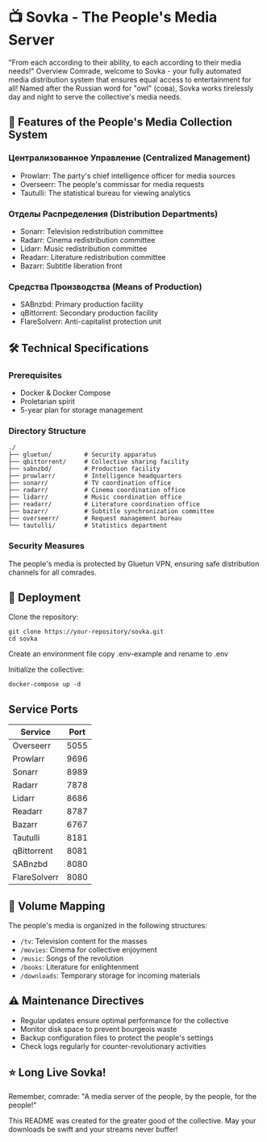 # 📺 Sovka - The People's Media Server
"From each according to their ability, to each according to their media needs!"
Overview
Comrade, welcome to Sovka - your fully automated media distribution system that ensures equal access to entertainment for all! Named after the Russian word for "owl" (сова), Sovka works tirelessly day and night to serve the collective's media needs.

## 🌟 Features of the People's Media Collection System

### Централизованное Управление (Centralized Management)

- Prowlarr: The party's chief intelligence officer for media sources
- Overseerr: The people's commissar for media requests
- Tautulli: The statistical bureau for viewing analytics


### Отделы Распределения (Distribution Departments)

- Sonarr: Television redistribution committee
- Radarr: Cinema redistribution committee
- Lidarr: Music redistribution committee
- Readarr: Literature redistribution committee
- Bazarr: Subtitle liberation front


### Средства Производства (Means of Production)

- SABnzbd: Primary production facility
- qBittorrent: Secondary production facility
- FlareSolverr: Anti-capitalist protection unit

## 🛠️ Technical Specifications
### Prerequisites

- Docker & Docker Compose
- Proletarian spirit
- 5-year plan for storage management

### Directory Structure
```
./
├── gluetun/         # Security apparatus
├── qbittorrent/     # Collective sharing facility
├── sabnzbd/         # Production facility
├── prowlarr/        # Intelligence headquarters
├── sonarr/          # TV coordination office
├── radarr/          # Cinema coordination office
├── lidarr/          # Music coordination office
├── readarr/         # Literature coordination office
├── bazarr/          # Subtitle synchronization committee
├── overseerr/       # Request management bureau
└── tautulli/        # Statistics department
```

### Security Measures
The people's media is protected by Gluetun VPN, ensuring safe distribution channels for all comrades.

## 🚀 Deployment

Clone the repository:
```
git clone https://your-repository/sovka.git
cd sovka
```

Create an environment file copy .env-example and rename to .env

Initialize the collective:
```
docker-compose up -d
```

 ## Service Ports

| Service       | Port |
| ------------- |------|
| Overseerr     | 5055 |
| Prowlarr      | 9696 |
| Sonarr        | 8989 |
| Radarr        | 7878 |
| Lidarr        | 8686 | 
| Readarr       | 8787 |
| Bazarr        | 6767 |
| Tautulli      | 8181 | 
| qBittorrent   | 8081 |
| SABnzbd       | 8080 | 
| FlareSolverr  | 8080 |

## 📁 Volume Mapping

The people's media is organized in the following structures:

- ```/tv```: Television content for the masses
- ```/movies```: Cinema for collective enjoyment
- ```/music```: Songs of the revolution
- ```/books```: Literature for enlightenment
- ```/downloads```: Temporary storage for incoming materials

## ⚠️ Maintenance Directives

- Regular updates ensure optimal performance for the collective
- Monitor disk space to prevent bourgeois waste
- Backup configuration files to protect the people's settings
- Check logs regularly for counter-revolutionary activities

## ⭐ Long Live Sovka!
Remember, comrade: "A media server of the people, by the people, for the people!"

This README was created for the greater good of the collective. May your downloads be swift and your streams never buffer!